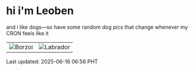 # hi i'm Leoben

and i like dogs—so have some random dog pics that change whenever my CRON feels like it

|  |  |
|--------|----------|
| ![Borzoi](https://random-dog-vercel.vercel.app/api/random-borzoi?v=1750028194) | ![Labrador](https://random-dog-vercel.vercel.app/api/random-labrador?v=1750028194) |

Last updated: 2025-06-16 06:56 PHT
